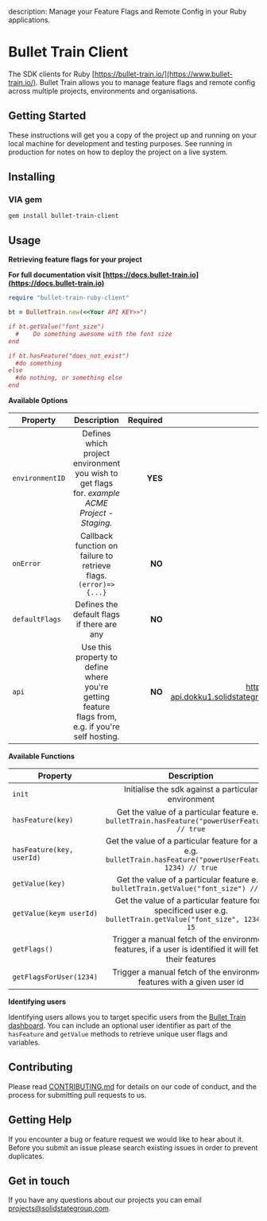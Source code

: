 description: Manage your Feature Flags and Remote Config in your Ruby applications.

# Bullet Train Client
The SDK clients for Ruby [https://bullet-train.io/](https://www.bullet-train.io/). Bullet Train allows you to manage feature flags and remote config across multiple projects, environments and organisations.

## Getting Started

These instructions will get you a copy of the project up and running on your local machine for development and testing purposes. See running in production for notes on how to deploy the project on a live system.

## Installing

### VIA gem
```gem install bullet-train-client```
	
## Usage
**Retrieving feature flags for your project**

**For full documentation visit [https://docs.bullet-train.io](https://docs.bullet-train.io)**
```ruby
require "bullet-train-ruby-client"

bt = BulletTrain.new(<<Your API KEY>>")

if bt.getValue("font_size")
  #    Do something awesome with the font size
end

if bt.hasFeature("does_not_exist")
  #do something
else
  #do nothing, or something else
end

```
**Available Options**

| Property        | Description           | Required  | Default Value  |
| ------------- |:-------------:| -----:| -----:|
| ```environmentID```     | Defines which project environment you wish to get flags for. *example ACME Project - Staging.* | **YES** | null
| ```onError```     | Callback function on failure to retrieve flags. ``` (error)=>{...} ``` |  **NO** | null
| ```defaultFlags```     | Defines the default flags if there are any | **NO** | null
| ```api```     | Use this property to define where you're getting feature flags from, e.g. if you're self hosting. |  **NO** | https://bullet-train-api.dokku1.solidstategroup.com/api/v1/

**Available Functions**

| Property        | Description |         
| ------------- |:-------------:|
| ```init```     | Initialise the sdk against a particular environment
| ```hasFeature(key)```     | Get the value of a particular feature e.g. ```bulletTrain.hasFeature("powerUserFeature") // true```
| ```hasFeature(key, userId)```     | Get the value of a particular feature for a user e.g. ```bulletTrain.hasFeature("powerUserFeature", 1234) // true```
| ```getValue(key)```     | Get the value of a particular feature e.g. ```bulletTrain.getValue("font_size") // 10```
| ```getValue(keym userId)```     | Get the value of a particular feature for a specificed user e.g. ```bulletTrain.getValue("font_size", 1234) // 15```
| ```getFlags()```     | Trigger a manual fetch of the environment features, if a user is identified it will fetch their features
| ```getFlagsForUser(1234)```     | Trigger a manual fetch of the environment features with a given user id


**Identifying users**

Identifying users allows you to target specific users from the [Bullet Train dashboard](https://www.bullet-train.io/).
You can include an optional user identifier as part of the `hasFeature` and `getValue` methods to retrieve unique user flags and variables.


## Contributing

Please read [CONTRIBUTING.md](https://gist.github.com/kyle-ssg/c36a03aebe492e45cbd3eefb21cb0486) for details on our code of conduct, and the process for submitting pull requests to us.

## Getting Help

If you encounter a bug or feature request we would like to hear about it. Before you submit an issue please search existing issues in order to prevent duplicates. 

## Get in touch

If you have any questions about our projects you can email <a href="mailto:projects@solidstategroup.com">projects@solidstategroup.com</a>.